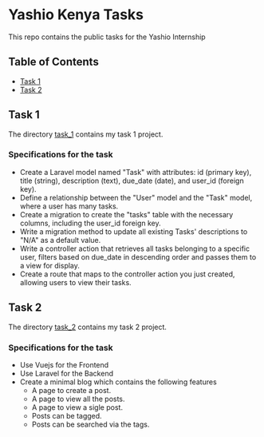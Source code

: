 # Yashio Kenya Tasks

This repo contains the public tasks for the Yashio Internship

## Table of Contents
- [Task 1](#task-1)
- [Task 2](#task-2)

<a id="task-1"></a>
## Task 1
The directory [task_1](./task_1) contains my task 1 project.

### Specifications for the task
- Create a Laravel model named "Task" with attributes: id (primary key), title (string), description (text), due_date (date), and user_id (foreign key).
- Define a relationship between the "User" model and the "Task" model, where a user has many tasks.
- Create a migration to create the "tasks" table with the necessary columns, including the user_id foreign key.
- Write a migration method to update all existing Tasks' descriptions to "N/A" as a default value.
- Write a controller action that retrieves all tasks belonging to a specific user, filters based on due_date in descending order and passes them to a view for display.
- Create a route that maps to the controller action you just created, allowing users to view their tasks.

## Task 2
The directory [task_2](./task_2) contains my task 2 project.

### Specifications for the task

- Use Vuejs for the Frontend
- Use Laravel for the Backend
- Create a minimal blog which contains the following features
    - A page to create a post.
    - A page to view all the posts.
    - A page to view a sigle post.
    - Posts can be tagged.
    - Posts can be searched via the tags.
